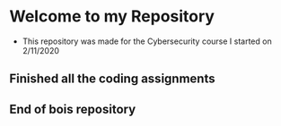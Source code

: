 # Welcome to my Repository

* This repository was made for the Cybersecurity course I started on 2/11/2020

## Finished all the coding assignments
## End of bois repository